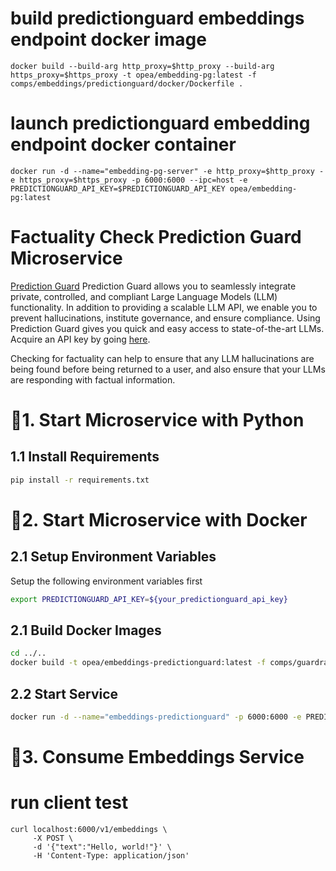 # build predictionguard embeddings endpoint docker image

```
docker build --build-arg http_proxy=$http_proxy --build-arg https_proxy=$https_proxy -t opea/embedding-pg:latest -f comps/embeddings/predictionguard/docker/Dockerfile .
```

# launch predictionguard embedding endpoint docker container

```
docker run -d --name="embedding-pg-server" -e http_proxy=$http_proxy -e https_proxy=$https_proxy -p 6000:6000 --ipc=host -e PREDICTIONGUARD_API_KEY=$PREDICTIONGUARD_API_KEY opea/embedding-pg:latest
```




# Factuality Check Prediction Guard Microservice

[Prediction Guard](https://docs.predictionguard.com) Prediction Guard allows you to seamlessly integrate private, controlled, and compliant Large Language Models (LLM) functionality. In addition to providing a scalable LLM API, we enable you to prevent hallucinations, institute governance, and ensure compliance. Using Prediction Guard gives you quick and easy access to state-of-the-art LLMs. Acquire an API key by going [here](https://mailchi.mp/predictionguard/getting-started).

Checking for factuality can help to ensure that any LLM hallucinations are being found before being returned to a user, and also ensure that your LLMs are responding with factual information.

# 🚀1. Start Microservice with Python

## 1.1 Install Requirements

```bash
pip install -r requirements.txt
```

# 🚀2. Start Microservice with Docker

## 2.1 Setup Environment Variables

Setup the following environment variables first

```bash
export PREDICTIONGUARD_API_KEY=${your_predictionguard_api_key}
```

## 2.1 Build Docker Images

```bash
cd ../..
docker build -t opea/embeddings-predictionguard:latest -f comps/guardrails/embeddings/predictionguard/docker/Dockerfile .
```

## 2.2 Start Service

```bash
docker run -d --name="embeddings-predictionguard" -p 6000:6000 -e PREDICTIONGUARD_API_KEY=$PREDICTIONGUARD_API_KEY opea/embeddings_predictionguard:latest
```

# 🚀3. Consume Embeddings Service

# run client test

```
curl localhost:6000/v1/embeddings \
     -X POST \
     -d '{"text":"Hello, world!"}' \
     -H 'Content-Type: application/json'
```